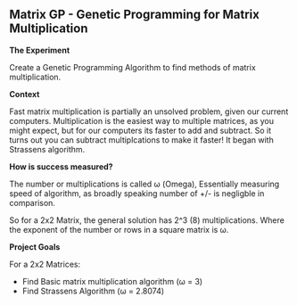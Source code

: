 ## Matrix GP - Genetic Programming for Matrix Multiplication

**The Experiment**

Create a Genetic Programming Algorithm to find methods of matrix multiplication.

**Context**

Fast matrix multiplication is partially an unsolved problem, given our current computers.
Multiplication is the easiest way to multiple matrices, as you might expect, but for our computers its faster to add and subtract.
So it turns out you can subtract multiplcations to make it faster! It began with Strassens algorithm.

**How is success measured?**

The number or multiplications is called ω (Omega), Essentially measuring speed of algorithm, as broadly speaking number of +/- is negligble in comparison.

So for a 2x2 Matrix, the general solution has 2^3 (8) multiplications. Where the exponent of the number or rows in a square matrix is ω.

**Project Goals**

For a 2x2 Matrices:
- Find Basic matrix multiplication algorithm (ω = 3)
- Find Strassens Algorithm (ω = 2.8074) 
